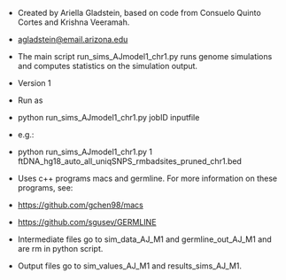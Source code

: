 * Created by Ariella Gladstein, based on code from Consuelo Quinto Cortes and Krishna Veeramah.
* agladstein@email.arizona.edu

* The main script run_sims_AJmodel1_chr1.py runs genome simulations and computes statistics on the simulation output.
* Version 1


* Run as
* python run_sims_AJmodel1_chr1.py jobID inputfile
* e.g.:
* python run_sims_AJmodel1_chr1.py 1 ftDNA_hg18_auto_all_uniqSNPS_rmbadsites_pruned_chr1.bed

* Uses c++ programs macs and germline. For more information on these programs, see:
* https://github.com/gchen98/macs
* https://github.com/sgusev/GERMLINE

* Intermediate files go to sim_data_AJ_M1 and germline_out_AJ_M1 and are rm in python script.
* Output files go to sim_values_AJ_M1 and results_sims_AJ_M1.